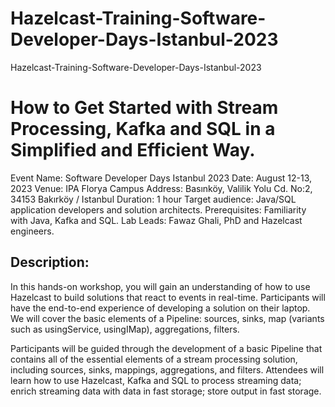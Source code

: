 # Hazelcast-Training-Software-Developer-Days-Istanbul-2023
Hazelcast-Training-Software-Developer-Days-Istanbul-2023

# How to Get Started with Stream Processing, Kafka and SQL in a Simplified and Efficient Way.

Event Name: Software Developer Days Istanbul 2023
Date: August 12-13, 2023
Venue: IPA Florya Campus
Address: Basınköy, Valilik Yolu Cd. No:2, 34153 Bakırköy / Istanbul
Duration: 1 hour
Target audience: Java/SQL application developers and solution architects.
Prerequisites: Familiarity with Java, Kafka and SQL.
Lab Leads: Fawaz Ghali, PhD and Hazelcast engineers.


## Description: 
In this hands-on workshop, you will gain an understanding of how to use Hazelcast to build solutions that react to events in real-time. Participants will have the end-to-end experience of developing a solution on their laptop. We will cover the basic elements of a Pipeline: sources, sinks, map (variants such as usingService, usingIMap), aggregations, filters.

Participants will be guided through the development of a basic Pipeline that contains all of the essential elements of a stream processing solution, including sources, sinks, mappings, aggregations, and filters. Attendees will learn how to use Hazelcast, Kafka and SQL to process streaming data; enrich streaming data with data in fast storage; store output in fast storage.
